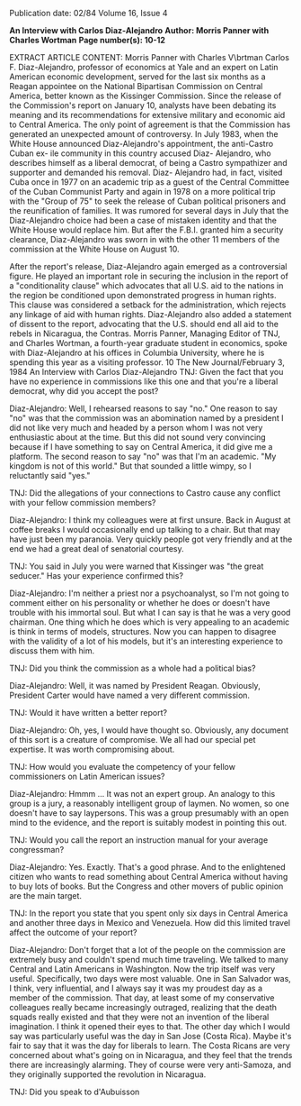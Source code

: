 Publication date: 02/84
Volume 16, Issue 4

**An Interview with Carlos Diaz-Alejandro**
**Author: Morris Panner with Charles Wortman**
**Page number(s): 10-12**

EXTRACT ARTICLE CONTENT:
Morris Panner 
with Charles V\brtman 
Carlos F. 
Diaz-Alejandro, professor of 
economics at Yale and an expert on Latin 
American economic development, served for 
the last six months as a Reagan appointee on 
the National Bipartisan Commission on 
Central America, better known as the Kissinger 
Commission. Since the release of the 
Commission's report on January 10, analysts 
have been debating its meaning and its recommendations for extensive 
military 
and 
economic aid to Central America. 
The only point of agreement is that the 
Commission has generated an unexpected 
amount of controversy. In July 1983, when 
the White House announced Diaz-Alejandro's 
appointment, the anti-Castro Cuban ex-
ile community in this country accused Diaz-
Alejandro, who describes himself as a liberal 
democrat, of being a Castro sympathizer and 
supporter and demanded his removal. Diaz-
Alejandro had, in fact, visited Cuba once in 
1977 on an academic trip as a guest of the 
Central Committee of the Cuban Communist 
Party and again in 1978 on a more political 
trip with the "Group of 75" to seek the release 
of Cuban political prisoners and the 
reunification of families. It was rumored for 
several days in July that the Diaz-Alejandro 
choice had been a case of mistaken identity 
and that the White House would replace 
him. But after the F.B.I. granted him a 
security 
clearance, 
Diaz-Alejandro 
was 
sworn in with the other 11 members of the 
commission at the White House on August 
10. 

After the report's release, Diaz-Alejandro 
again emerged as a controversial figure. He 
played an important role in securing the inclusion in the report of a "conditionality 
clause" which advocates that all U.S. aid to 
the nations in the region be conditioned upon 
demonstrated progress in human rights. This 
clause was considered a setback for the administration, which rejects any linkage of aid 
with human rights. Diaz-Alejandro also 
added a statement of dissent to the report, advocating that the U.S. should end all aid to 
the rebels in Nicaragua, the Contras. 
Morris Panner, Managing Editor of 
TNJ, and Charles Wortman, a fourth-year 
graduate student in economics, spoke with 
Diaz-Alejandro at his offices in Columbia 
University, where he is spending this year as 
a visiting professor. 
10 The New Journal/February 3, 1984 
An Interview with 
Carlos Diaz-Alejandro 
TNJ: 
Given the fact that you have no 
experience in commissions like this one 
and that you're a liberal democrat, why 
did you accept the post? 

Diaz-Alejandro: Well, I rehearsed 
reasons to say "no." One reason to say 
"no" was that the commission was an 
abomination named by a president I 
did not like very much and headed by a 
person whom I was not very enthusiastic 
about at the time. But this did not sound 
very convincing because if I have something 
to say on Central America, it did give me a 
platform. 
The second reason to say "no" was that 
I'm an academic. "My kingdom is not 
of this world." But that sounded a little 
wimpy, so I reluctantly said "yes." 

TNJ: Did the allegations of your connections to Castro cause any conflict 
with your fellow commission members? 

Diaz-Alejandro: I think my colleagues 
were at first unsure. Back in August at 
coffee breaks I would occasionally end 
up talking to a chair. But that may 
have just been my paranoia. Very 
quickly people got very friendly and at 
the end we had a great deal of 
senatorial courtesy. 

TNJ: You said in July you were warned that 
Kissinger was "the great 
seducer." Has your experience confirmed this? 

Diaz-Alejandro: I'm neither a priest 
nor a psychoanalyst, so I'm not going 
to comment either on his personality or 
whether he does or doesn't have trouble 
with his immortal soul. But what I 
can say is that he was a very good 
chairman. One thing which he does 
which is very appealing to an academic 
is think in terms of models, structures. 
Now you can happen to disagree with 
the validity of a lot of his models, but 
it's an interesting experience to discuss 
them with him. 

TNJ: Did you think the commission as 
a whole had a political bias? 

Diaz-Alejandro: Well, it was named 
by President Reagan. Obviously, 
President Carter would have named a 
very different commission. 

TNJ: Would it have written a better 
report? 

Diaz-Alejandro: Oh, yes, I would 
have thought so. Obviously, any document 
of this sort is a creature of compromise. 
We all had our special pet expertise. It 
was worth compromising about. 

TNJ: How would you evaluate the 
competency of your fellow commissioners on Latin American issues? 

Diaz-Alejandro: Hmmm ... It was 
not an expert group. An analogy to 
this group is a jury, a 
reasonably 
intelligent 
group 
of 
laymen. No women, so one doesn't 
have to say laypersons. This was a 
group presumably with an open mind 
to the evidence, and the report is 
suitably modest in pointing this out. 

TNJ: Would you call the report an instruction manual for your average congressman? 

Diaz-Alejandro: Yes. Exactly. That's 
a good phrase. And to the enlightened 
citizen who wants to read something 
about Central America without having 
to buy lots of books. But the Congress 
and other movers of public opinion are 
the main target. 

TNJ: In the report you state that you 
spent only six days in Central America 
and another three days in Mexico and 
Venezuela. How did this limited travel 
affect the outcome of your report? 

Diaz-Alejandro: Don't forget that a 
lot of the people on the commission are 
extremely busy and couldn't spend 
much time traveling. We talked to 
many Central and Latin Americans in 
Washington. Now the trip itself was 
very useful. Specifically, two days were 
most valuable. One in San Salvador 
was, I think, very influential, and I 
always say it was my proudest day as a 
member of the commission. That day, 
at least some of my conservative colleagues really became increasingly 
outraged, realizing that the death 
squads really existed and that they 
were not an invention of the liberal imagination. I think it opened their eyes 
to that. The other day which I would 
say was particularly useful was the day 
in San Jose (Costa Rica). Maybe it's 
fair to say that it was the day for 
liberals to learn. The Costa Ricans are 
very concerned about what's going on 
in Nicaragua, and they feel that the 
trends there are increasingly alarming. 
They of course were very anti-Samoza, 
and they originally supported the 
revolution in Nicaragua. 

TNJ: Did you speak to d'Aubuisson